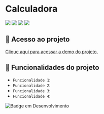 # Calculadora

![](https://img.shields.io/github/license/leonardobehnck/advinhacao)
![](https://img.shields.io/github/stars/leonardobehnck/advinhacao)
![](https://img.shields.io/github/forks/leonardobehnck/advinhacao)
![](https://img.shields.io/github/issues/leonardobehnck/advinhacao)

## 📁 Acesso ao projeto

<a href="https://refined-github-html-preview.kidonng.workers.dev/leonardobehnck/calculadora/raw/main/calculadora.html">Clique aqui para acessar a demo do projeto.</a>

## :hammer: Funcionalidades do projeto

- `Funcionalidade 1`:
- `Funcionalidade 2`:
- `Funcionalidade 3`:
- `Funcionalidade 4`:

![Badge em Desenvolvimento](http://img.shields.io/static/v1?label=STATUS&message=EM%20DESENVOLVIMENTO&color=GREEN&style=for-the-badge)
